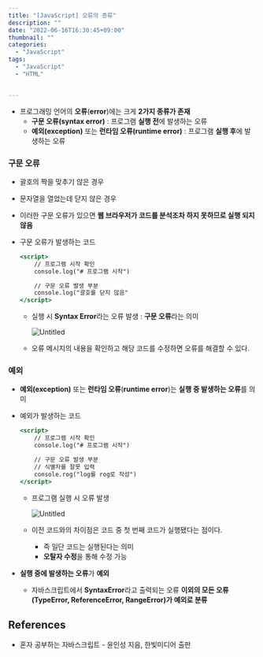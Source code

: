 ```yaml
---
title: "[JavaScript] 오류의 종류"
description: ""
date: "2022-06-16T16:30:45+09:00"
thumbnail: ""
categories:
  - "JavaScript"
tags:
  - "JavaScript"
  - "HTML"


---
```

<!--more-->

- 프로그래밍 언어의 **오류**(**error**)에는 크게 **2가지 종류가 존재**
    - **구문 오류(syntax error)** : 프로그램 **실행 전**에 발생하는 오류
    - **예외(exception)** 또는 **런타임 오류(runtime error)** : 프로그램 **실행 후**에 발생하는 오류

### 구문 오류

- 괄호의 짝을 맞추기 않은 경우
- 문자열을 열었는데 닫지 않은 경우

- 이러한 구문 오류가 있으면 **웹 브라우저가 코드를 분석조차 하지 못하므로 실행 되지 않음**
- 구문 오류가 발생하는 코드
    
    ```jsx
    <script>
    	// 프로그램 시작 확인
    	console.log("# 프로그램 시작")
    
    	// 구문 오류 발생 부분
    	console.log("괄호를 닫지 않음"
    </script>
    ```
    
    - 실행 시 **Syntax Error**라는 오류 발생 : **구문 오류**라는 의미
        
        ![Untitled](/images/lang_javascript/study_2/JavaScript_오류의_종류/Untitled.png)
        
    - 오류 메시지의 내용을 확인하고 해당 코드를 수정하면 오류를 해결할 수 있다.

### 예외

- **예외(exception)** 또는 **런타임 오류**(**runtime error**)는 **실행 중 발생하는 오류**를 의미
- 예외가 발생하는 코드
    
    ```jsx
    <script>
    	// 프로그램 시작 확인
    	console.log("# 프로그램 시작")
    
    	// 구문 오류 발생 부분
    	// 식별자를 잘못 입력
    	console.rog("log를 rog로 작성")
    </script>
    ```
    
    - 프로그램 실행 시 오류 발생
        
        ![Untitled](/images/lang_javascript/study_2/JavaScript_오류의_종류/Untitled%201.png)
        
    - 이전 코드와의 차이점은 코드 중 첫 번째 코드가 실행됐다는 점이다.
        - 즉 일단 코드는 실행된다는 의미
        - **오탈자 수정**을 통해 수정 가능
- **실행 중에 발생하는 오류**가 **예외**
    - 자바스크립트에서 **SyntaxError**라고 출력되는 오류 **이외의 모든 오류(TypeError, ReferenceError, RangeError)가 예외로 분류**
    

## References

- 혼자 공부하는 자바스크립트 - 윤인성 지음, 한빛미디어 출판